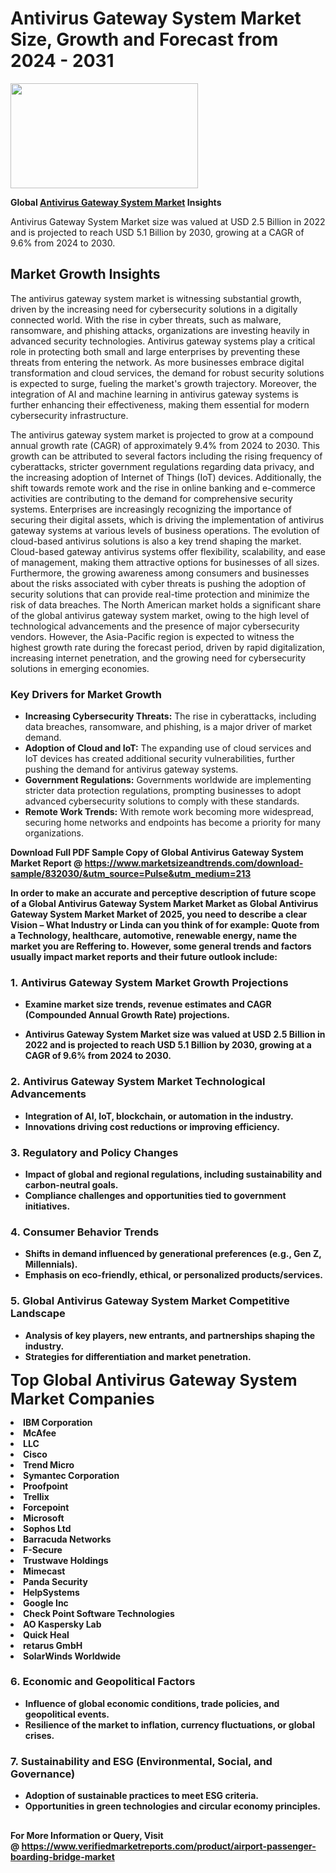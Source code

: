 <H1>Antivirus Gateway System Market Size, Growth and Forecast from 2024 - 2031</H1><img class="aligncenter size-medium wp-image-584254" src="https://thirdeyenews.in/wp-content/uploads/2024/09/Global-Market-Research-300x168.jpeg" alt="" width="300" height="168" /><p><strong>Global&nbsp;<a href="https://www.marketsizeandtrends.com/download-sample/832030/&amp;utm_source=Pulse&amp;utm_medium=213">Antivirus Gateway System Market</a> Insights</strong></p><p>Antivirus Gateway System Market size was valued at USD 2.5 Billion in 2022 and is projected to reach USD 5.1 Billion by 2030, growing at a CAGR of 9.6% from 2024 to 2030.</p><p><h2>Market Growth Insights</h2> <p>The antivirus gateway system market is witnessing substantial growth, driven by the increasing need for cybersecurity solutions in a digitally connected world. With the rise in cyber threats, such as malware, ransomware, and phishing attacks, organizations are investing heavily in advanced security technologies. Antivirus gateway systems play a critical role in protecting both small and large enterprises by preventing these threats from entering the network. As more businesses embrace digital transformation and cloud services, the demand for robust security solutions is expected to surge, fueling the market's growth trajectory. Moreover, the integration of AI and machine learning in antivirus gateway systems is further enhancing their effectiveness, making them essential for modern cybersecurity infrastructure.</p> <p><strong></strong></p> <p>The antivirus gateway system market is projected to grow at a compound annual growth rate (CAGR) of approximately 9.4% from 2024 to 2030. This growth can be attributed to several factors including the rising frequency of cyberattacks, stricter government regulations regarding data privacy, and the increasing adoption of Internet of Things (IoT) devices. Additionally, the shift towards remote work and the rise in online banking and e-commerce activities are contributing to the demand for comprehensive security systems. Enterprises are increasingly recognizing the importance of securing their digital assets, which is driving the implementation of antivirus gateway systems at various levels of business operations. The evolution of cloud-based antivirus solutions is also a key trend shaping the market. Cloud-based gateway antivirus systems offer flexibility, scalability, and ease of management, making them attractive options for businesses of all sizes. Furthermore, the growing awareness among consumers and businesses about the risks associated with cyber threats is pushing the adoption of security solutions that can provide real-time protection and minimize the risk of data breaches. The North American market holds a significant share of the global antivirus gateway system market, owing to the high level of technological advancements and the presence of major cybersecurity vendors. However, the Asia-Pacific region is expected to witness the highest growth rate during the forecast period, driven by rapid digitalization, increasing internet penetration, and the growing need for cybersecurity solutions in emerging economies. <h3>Key Drivers for Market Growth</h3> <ul> <li><strong>Increasing Cybersecurity Threats:</strong> The rise in cyberattacks, including data breaches, ransomware, and phishing, is a major driver of market demand.</li> <li><strong>Adoption of Cloud and IoT:</strong> The expanding use of cloud services and IoT devices has created additional security vulnerabilities, further pushing the demand for antivirus gateway systems.</li> <li><strong>Government Regulations:</strong> Governments worldwide are implementing stricter data protection regulations, prompting businesses to adopt advanced cybersecurity solutions to comply with these standards.</li> <li><strong>Remote Work Trends:</strong> With remote work becoming more widespread, securing home networks and endpoints has become a priority for many organizations.</li> </ul> <p><strong></p><p><span class=""><strong>Download Full PDF Sample Copy of Global Antivirus Gateway System Market Report</strong> @ <a href="https://www.marketsizeandtrends.com/download-sample/832030/&amp;utm_source=Pulse&amp;utm_medium=213" target="_blank">https://www.marketsizeandtrends.com/download-sample/832030/&amp;utm_source=Pulse&amp;utm_medium=213</a></span></p><p>In order to make an accurate and perceptive description of future scope of a Global&nbsp;Antivirus Gateway System Market Market as Global&nbsp;Antivirus Gateway System Market Market of 2025, you need to describe a clear Vision &ndash; What Industry or Linda can you think of for example: Quote from a Technology, healthcare, automotive, renewable energy, name the market you are Reffering to. However, some general trends and factors usually impact market reports and their future outlook include:</p><h3>1.&nbsp;<strong>Antivirus Gateway System Market Growth Projections</strong></h3><ul><li>Examine market size trends, revenue estimates and CAGR (Compounded Annual Growth Rate) projections.</li><li><p>Antivirus Gateway System Market size was valued at USD 2.5 Billion in 2022 and is projected to reach USD 5.1 Billion by 2030, growing at a CAGR of 9.6% from 2024 to 2030.</p></li></ul><h3>2.&nbsp;<strong>Antivirus Gateway System Market Technological Advancements</strong></h3><ul><li>Integration of AI, IoT, blockchain, or automation in the industry.</li><li>Innovations driving cost reductions or improving efficiency.</li></ul><h3>3.&nbsp;<strong>Regulatory and Policy Changes</strong></h3><ul><li>Impact of global and regional regulations, including sustainability and carbon-neutral goals.</li><li>Compliance challenges and opportunities tied to government initiatives.</li></ul><h3>4.&nbsp;<strong>Consumer Behavior Trends</strong></h3><ul><li>Shifts in demand influenced by generational preferences (e.g., Gen Z, Millennials).</li><li>Emphasis on eco-friendly, ethical, or personalized products/services.</li></ul><h3>5.&nbsp;<strong>Global Antivirus Gateway System Market Competitive Landscape</strong></h3><ul><li>Analysis of key players, new entrants, and partnerships shaping the industry.</li><li>Strategies for differentiation and market penetration.</li></ul><p data-pm-slice="1 1 []"><span style="color: inherit; font-family: inherit; font-size: 25px;">Top Global Antivirus Gateway System Market Companies</span></p><div class="" data-test-id=""><p><li>IBM Corporation</li><li> McAfee</li><li> LLC</li><li> Cisco</li><li> Trend Micro</li><li> Symantec Corporation</li><li> Proofpoint</li><li> Trellix</li><li> Forcepoint</li><li> Microsoft</li><li> Sophos Ltd</li><li> Barracuda Networks</li><li> F-Secure</li><li> Trustwave Holdings</li><li> Mimecast</li><li> Panda Security</li><li> HelpSystems</li><li> Google Inc</li><li> Check Point Software Technologies</li><li> AO Kaspersky Lab</li><li> Quick Heal</li><li> retarus GmbH</li><li> SolarWinds Worldwide</li></p></div><h3>6.&nbsp;<strong>Economic and Geopolitical Factors</strong></h3><ul><li>Influence of global economic conditions, trade policies, and geopolitical events.</li><li>Resilience of the market to inflation, currency fluctuations, or global crises.</li></ul><h3>7.&nbsp;<strong>Sustainability and ESG (Environmental, Social, and Governance)</strong></h3><ul><li>Adoption of sustainable practices to meet ESG criteria.</li><li>Opportunities in green technologies and circular economy principles.</li></ul><h2><strong style="font-size: 14px;">For More Information or Query, Visit @&nbsp;</strong><a style="background-color: #ffffff; font-size: 14px;" href="https://www.marketsizeandtrends.com/report/antivirus-gateway-system-market/" target="_blank">https://www.verifiedmarketreports.com/product/airport-passenger-boarding-bridge-market</a></h2>

